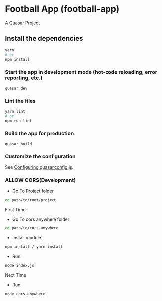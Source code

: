 # Football App (football-app)

A Quasar Project

## Install the dependencies

```bash
yarn
# or
npm install
```

### Start the app in development mode (hot-code reloading, error reporting, etc.)

```bash
quasar dev
```


### Lint the files
```bash
yarn lint
# or
npm run lint
```



### Build the app for production
```bash
quasar build
```

### Customize the configuration
See [Configuring quasar.config.js](https://v2.quasar.dev/quasar-cli-webpack/quasar-config-js).

### ALLOW CORS(Development)

- Go To Project folder

```bash
cd path/to/root/project
```

First Time

- Go To cors anywhere folder

```bash
cd path/to/cors-anywhere
```

- Install module

```bash
npm install / yarn install
```

- Run

```bash
node index.js
```

Next Time

- Run

```bash
node cors-anywhere
```
